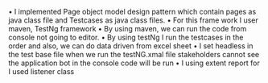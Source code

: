 •	I implemented Page object model design pattern which contain pages as java class file and Testcases as java class files.
•	For this frame work I user maven, TestNg framework
•	By using maven, we can run the code from console not going to editor.
•	By using testNg I run the testcases in the order and also, we can do data driven from excel sheet 
•	I set headless in the test base file when we run the testNG.xmal file stakeholders cannot see the application bot in the console code will be run
•	I using extent report for I used listener class

